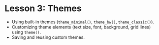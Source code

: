 # Lesson 3: Themes

* Using built-in themes (`theme_minimal()`, `theme_bw()`, `theme_classic()`).
* Customizing theme elements (text size, font, background, grid lines) using `theme()`.
* Saving and reusing custom themes.
